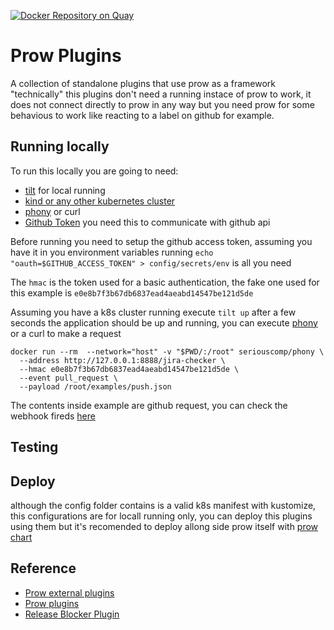 [![Docker Repository on Quay](https://quay.io/repository/dafiti/prow-plugins/status "Docker Repository on Quay")](https://quay.io/repository/dafiti/prow-plugins)

# Prow Plugins

A collection of standalone plugins that use prow as a framework "technically" this plugins don't need a running instace of prow to work, it does not connect directly to prow in any way but you need prow for some behavious to work like reacting to a label on github for example.

## Running locally

To run this locally you are going to need:
- [tilt](https://docs.tilt.dev/install.html) for local running
- [kind or any other kubernetes cluster](https://kind.sigs.k8s.io/docs/user/quick-start/)
- [phony](https://hub.docker.com/repository/docker/seriouscomp/phony/general) or curl
- [Github Token](https://docs.github.com/en/github/authenticating-to-github/creating-a-personal-access-token) you need this to communicate with github api

Before running you need to setup the github access token, assuming you have it in you environment variables running `echo "oauth=$GITHUB_ACCESS_TOKEN" > config/secrets/env` is all you need

The `hmac` is the token used for a basic authentication, the fake one used for this example is `e0e8b7f3b67db6837ead4aeabd14547be121d5de`

Assuming you have a k8s cluster running execute `tilt up` after a few seconds the application should be up and running, you can execute [phony](https://github.com/kubernetes/test-infra/tree/master/prow/phony) or a curl to make a request
```
docker run --rm  --network="host" -v "$PWD/:/root" seriouscomp/phony \
  --address http://127.0.0.1:8888/jira-checker \
  --hmac e0e8b7f3b67db6837ead4aeabd14547be121d5de \
  --event pull_request \
  --payload /root/examples/push.json
```

The contents inside example are github request, you can check the webhook fireds [here](https://github.com/organizations/dafiti-group/settings/hooks/224575357)

## Testing

## Deploy

although the config folder contains is a valid k8s manifest with kustomize, this configurations are for locall running only, you can deploy this plugins using them but it's recomended to deploy allong side prow itself with [prow chart](https://github.com/dafiti-group/charts/tree/master/charts/gfg-prow)

## Reference

- [Prow external plugins](https://github.com/kubernetes/test-infra/tree/master/prow/external-plugins)
- [Prow plugins](https://github.com/kubernetes/test-infra/tree/master/prow/plugins)
- [Release Blocker Plugin](https://github.com/davidvossel/release-blocker-plugin)
